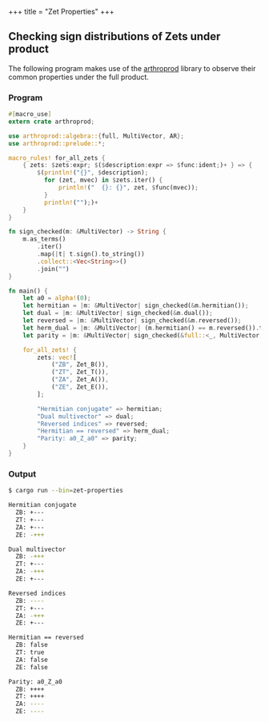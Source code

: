 +++
title = "Zet Properties"
+++

## Checking sign distributions of Zets under product

The following program makes use of the [arthroprod][0] library to observe their
common properties under the full product.

### Program

```rust
#[macro_use]
extern crate arthroprod;

use arthroprod::algebra::{full, MultiVector, AR};
use arthroprod::prelude::*;

macro_rules! for_all_zets {
    { zets: $zets:expr; $($description:expr => $func:ident;)+ } => {
        $(println!("{}", $description);
          for (zet, mvec) in $zets.iter() {
              println!("  {}: {}", zet, $func(mvec));
          }
          println!("");)+
    }
}

fn sign_checked(m: &MultiVector) -> String {
    m.as_terms()
        .iter()
        .map(|t| t.sign().to_string())
        .collect::<Vec<String>>()
        .join("")
}

fn main() {
    let a0 = alpha!(0);
    let hermitian = |m: &MultiVector| sign_checked(&m.hermitian());
    let dual = |m: &MultiVector| sign_checked(&m.dual());
    let reversed = |m: &MultiVector| sign_checked(&m.reversed());
    let herm_dual = |m: &MultiVector| (m.hermitian() == m.reversed()).to_string();
    let parity = |m: &MultiVector| sign_checked(&full::<_, MultiVector, _>(&a0, &full(m, &a0)));

    for_all_zets! {
        zets: vec![
            ("ZB", Zet_B()),
            ("ZT", Zet_T()),
            ("ZA", Zet_A()),
            ("ZE", Zet_E()),
        ];

        "Hermitian conjugate" => hermitian;
        "Dual multivector" => dual;
        "Reversed indices" => reversed;
        "Hermitian == reversed" => herm_dual;
        "Parity: a0_Z_a0" => parity;
    }
}
```

### Output

```bash
$ cargo run --bin=zet-properties

Hermitian conjugate
  ZB: +---
  ZT: +---
  ZA: +---
  ZE: -+++

Dual multivector
  ZB: -+++
  ZT: +---
  ZA: -+++
  ZE: +---

Reversed indices
  ZB: ----
  ZT: +---
  ZA: -+++
  ZE: +---

Hermitian == reversed
  ZB: false
  ZT: true
  ZA: false
  ZE: false

Parity: a0_Z_a0
  ZB: ++++
  ZT: ++++
  ZA: ----
  ZE: ----
```

  [0]: https://github.com/sminez/arthroprod
